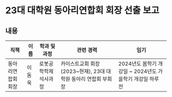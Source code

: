 23대 대학원 동아리연합회 회장 선출 보고
===

## 내용 
| 직책 | 이름 | 학과 및 과정 | 관련 경력 | 임기 |
|---|---|---|---|---|
| 동아리연합회 회장 | 이동욱 | 로봇공학학제 석사과정 | 카이스트교회 회장 (2023~현재), 23대 대학원 동아리 연합회 부회장 | 2024년도 봄학기 개강일 ~ 2024년도 가을학기 개강일 하루 전 |

